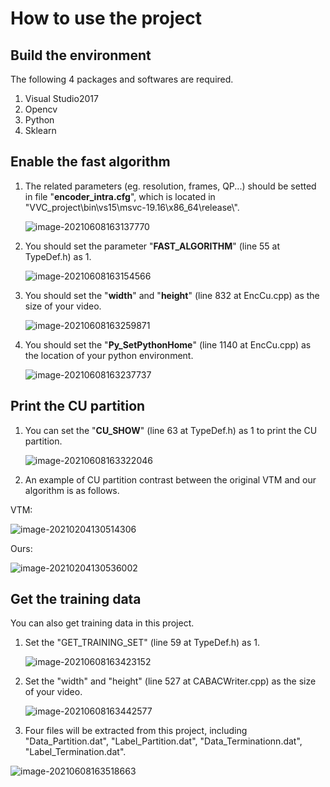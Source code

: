 # How to use the project

## Build the environment

The following 4 packages and softwares are required.

1. Visual Studio2017
2. Opencv
3. Python
4. Sklearn

## Enable the fast algorithm

1. The related parameters (eg. resolution, frames, QP...) should be setted in file "**encoder_intra.cfg**", which is located in "VVC_project\bin\vs15\msvc-19.16\x86_64\release\\".

   ![image-20210608163137770](C:\Users\hequan\AppData\Roaming\Typora\typora-user-images\image-20210608163137770.png)

2. You should set the parameter "**FAST_ALGORITHM**" (line 55 at TypeDef.h) as 1.

   ![image-20210608163154566](C:\Users\hequan\AppData\Roaming\Typora\typora-user-images\image-20210608163154566.png)

3. You should set the "**width**" and "**height**" (line 832 at EncCu.cpp) as the size of your video. 

   ![image-20210608163259871](C:\Users\hequan\AppData\Roaming\Typora\typora-user-images\image-20210608163259871.png)

4. You should set the "**Py_SetPythonHome**" (line 1140 at EncCu.cpp) as the location of your python environment.

   ![image-20210608163237737](C:\Users\hequan\AppData\Roaming\Typora\typora-user-images\image-20210608163237737.png)

## Print the CU partition

1. You can set the "**CU_SHOW**" (line 63 at TypeDef.h) as 1 to print the CU partition.

   ![image-20210608163322046](C:\Users\hequan\AppData\Roaming\Typora\typora-user-images\image-20210608163322046.png)

2. An example of CU partition contrast between the original VTM and our algorithm is as follows.

VTM:

![image-20210204130514306](C:\Users\hequan\AppData\Roaming\Typora\typora-user-images\image-20210204130514306.png)

Ours:

![image-20210204130536002](C:\Users\hequan\AppData\Roaming\Typora\typora-user-images\image-20210204130536002.png)

## Get the training data

You can also get training data in this project.

1. Set the "GET_TRAINING_SET" (line 59 at TypeDef.h) as 1.

   ![image-20210608163423152](C:\Users\hequan\AppData\Roaming\Typora\typora-user-images\image-20210608163423152.png)

2. Set the "width" and "height" (line 527 at CABACWriter.cpp) as the size of your video. 

   ![image-20210608163442577](C:\Users\hequan\AppData\Roaming\Typora\typora-user-images\image-20210608163442577.png)

3. Four files will be extracted from this project, including "Data_Partition.dat", "Label_Partition.dat", "Data_Terminationn.dat", "Label_Termination.dat".

![image-20210608163518663](C:\Users\hequan\AppData\Roaming\Typora\typora-user-images\image-20210608163518663.png)